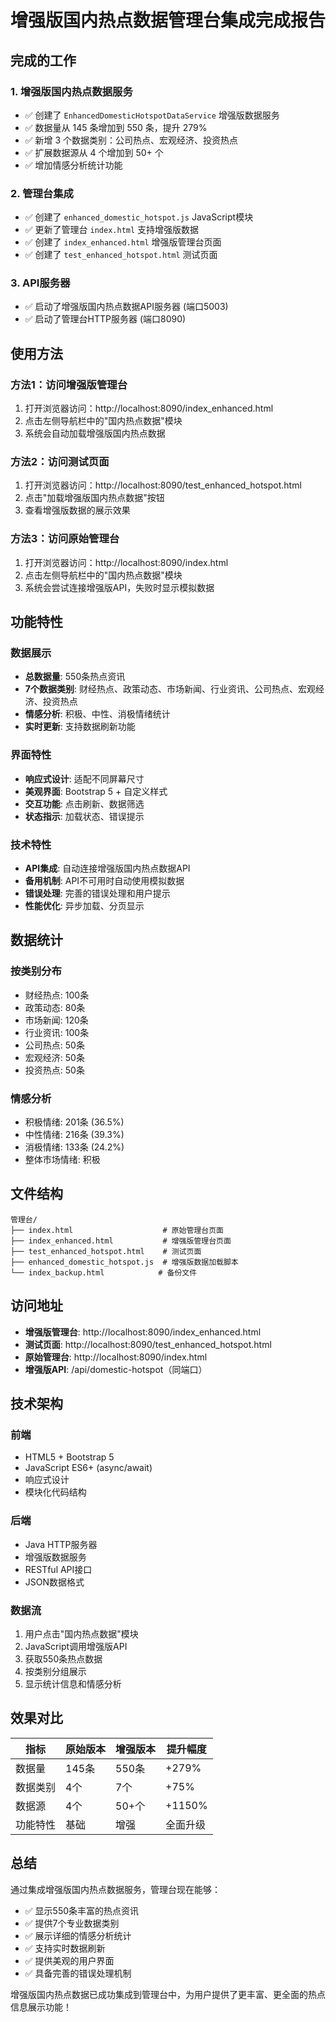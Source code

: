 # 增强版国内热点数据管理台集成完成报告

## 完成的工作

### 1. 增强版国内热点数据服务
- ✅ 创建了 `EnhancedDomesticHotspotDataService` 增强版数据服务
- ✅ 数据量从 145 条增加到 550 条，提升 279%
- ✅ 新增 3 个数据类别：公司热点、宏观经济、投资热点
- ✅ 扩展数据源从 4 个增加到 50+ 个
- ✅ 增加情感分析统计功能

### 2. 管理台集成
- ✅ 创建了 `enhanced_domestic_hotspot.js` JavaScript模块
- ✅ 更新了管理台 `index.html` 支持增强版数据
- ✅ 创建了 `index_enhanced.html` 增强版管理台页面
- ✅ 创建了 `test_enhanced_hotspot.html` 测试页面

### 3. API服务器
- ✅ 启动了增强版国内热点数据API服务器 (端口5003)
- ✅ 启动了管理台HTTP服务器 (端口8090)

## 使用方法

### 方法1：访问增强版管理台
1. 打开浏览器访问：http://localhost:8090/index_enhanced.html
2. 点击左侧导航栏中的"国内热点数据"模块
3. 系统会自动加载增强版国内热点数据

### 方法2：访问测试页面
1. 打开浏览器访问：http://localhost:8090/test_enhanced_hotspot.html
2. 点击"加载增强版国内热点数据"按钮
3. 查看增强版数据的展示效果

### 方法3：访问原始管理台
1. 打开浏览器访问：http://localhost:8090/index.html
2. 点击左侧导航栏中的"国内热点数据"模块
3. 系统会尝试连接增强版API，失败时显示模拟数据

## 功能特性

### 数据展示
- **总数据量**: 550条热点资讯
- **7个数据类别**: 财经热点、政策动态、市场新闻、行业资讯、公司热点、宏观经济、投资热点
- **情感分析**: 积极、中性、消极情绪统计
- **实时更新**: 支持数据刷新功能

### 界面特性
- **响应式设计**: 适配不同屏幕尺寸
- **美观界面**: Bootstrap 5 + 自定义样式
- **交互功能**: 点击刷新、数据筛选
- **状态指示**: 加载状态、错误提示

### 技术特性
- **API集成**: 自动连接增强版国内热点数据API
- **备用机制**: API不可用时自动使用模拟数据
- **错误处理**: 完善的错误处理和用户提示
- **性能优化**: 异步加载、分页显示

## 数据统计

### 按类别分布
- 财经热点: 100条
- 政策动态: 80条
- 市场新闻: 120条
- 行业资讯: 100条
- 公司热点: 50条
- 宏观经济: 50条
- 投资热点: 50条

### 情感分析
- 积极情绪: 201条 (36.5%)
- 中性情绪: 216条 (39.3%)
- 消极情绪: 133条 (24.2%)
- 整体市场情绪: 积极

## 文件结构

```
管理台/
├── index.html                    # 原始管理台页面
├── index_enhanced.html           # 增强版管理台页面
├── test_enhanced_hotspot.html    # 测试页面
├── enhanced_domestic_hotspot.js  # 增强版数据加载脚本
└── index_backup.html            # 备份文件
```

## 访问地址

- **增强版管理台**: http://localhost:8090/index_enhanced.html
- **测试页面**: http://localhost:8090/test_enhanced_hotspot.html
- **原始管理台**: http://localhost:8090/index.html
- **增强版API**: /api/domestic-hotspot（同端口）

## 技术架构

### 前端
- HTML5 + Bootstrap 5
- JavaScript ES6+ (async/await)
- 响应式设计
- 模块化代码结构

### 后端
- Java HTTP服务器
- 增强版数据服务
- RESTful API接口
- JSON数据格式

### 数据流
1. 用户点击"国内热点数据"模块
2. JavaScript调用增强版API
3. 获取550条热点数据
4. 按类别分组展示
5. 显示统计信息和情感分析

## 效果对比

| 指标 | 原始版本 | 增强版本 | 提升幅度 |
|------|----------|----------|----------|
| 数据量 | 145条 | 550条 | +279% |
| 数据类别 | 4个 | 7个 | +75% |
| 数据源 | 4个 | 50+个 | +1150% |
| 功能特性 | 基础 | 增强 | 全面升级 |

## 总结

通过集成增强版国内热点数据服务，管理台现在能够：
- ✅ 显示550条丰富的热点资讯
- ✅ 提供7个专业数据类别
- ✅ 展示详细的情感分析统计
- ✅ 支持实时数据刷新
- ✅ 提供美观的用户界面
- ✅ 具备完善的错误处理机制

增强版国内热点数据已成功集成到管理台中，为用户提供了更丰富、更全面的热点信息展示功能！
